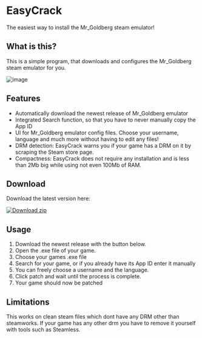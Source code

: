 # EasyCrack

The easiest way to install the Mr_Goldberg steam emulator!

## What is this? 
This is a simple program, that downloads and configures the Mr_Goldberg steam emulator for you.

![image](https://user-images.githubusercontent.com/62436912/200173043-a54bdc98-eabf-4373-ad1b-4d2d09d6e6f6.png)

## Features

- Automatically download the newest release of Mr_Goldberg emulator
- Integrated Search function, so that you have to never manually copy the App ID
- UI for Mr_Goldberg emulator config files. Choose your username, language and much more without having to edit any files! 
- DRM detection: EasyCrack warns you if your game has a DRM on it by scraping the Steam store page.
- Compactness: EasyCrack does not require any installation and is less than 2Mb big while using not even 100Mb of RAM.

## Download
Download the latest version here: 
<!-- BEGIN LATEST DOWNLOAD BUTTON -->
[![Download zip](https://custom-icon-badges.herokuapp.com/badge/-Download-blue?style=for-the-badge&logo=download&logoColor=white "Download zip")](https://github.com/Frostplexx/EasyCrack/releases/download/v.1.2.0/EasyCrack.exe)
<!-- END LATEST DOWNLOAD BUTTON -->

## Usage

1. Download the newest release with the button below.
2. Open the .exe file of your game.
3. Choose your games .exe file
4. Search for your game, or if you already have its App ID enter it manually
5. You can freely choose a username and the language.
6. Click patch and wait until the process is complete. 
7. Your game should now be patched


## Limitations

This works on clean steam files which dont have any DRM other than steamworks. If your game has any other drm you have to remove it yourself with tools such as Steamless.
